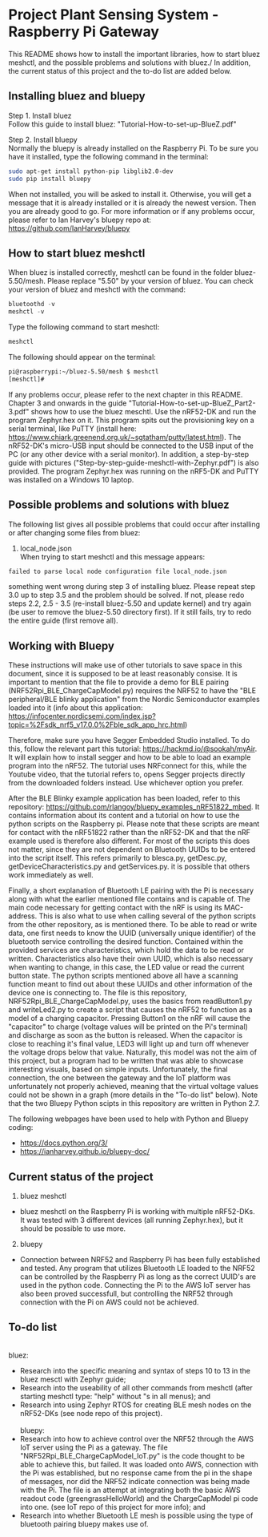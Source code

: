 # Project Plant Sensing System - Raspberry Pi Gateway
This README shows how to install the important libraries, how to start bluez meshctl, and the possible problems and solutions with bluez./
In addition, the current status of this project and the to-do list are added below.

## Installing bluez and bluepy
Step 1. Install bluez\
Follow this guide to install bluez: "Tutorial-How-to-set-up-BlueZ.pdf"

Step 2. Install bluepy\
Normally the bluepy is already installed on the Raspberry Pi.
To be sure you have it installed, type the following command in the terminal:
```bash
sudo apt-get install python-pip libglib2.0-dev
sudo pip install bluepy
```
When not installed, you will be asked to install it. Otherwise, you will get a message that it is already installed or it is already the newest version. Then you are already good to go.
For more information or if any problems occur, please refer to Ian Harvey's bluepy repo at: https://github.com/IanHarvey/bluepy

## How to start bluez meshctl
When bluez is installed correctly, meshctl can be found in the folder bluez-5.50/mesh. Please replace "5.50" by your version of bluez.
You can check your version of bluez and meshctl with the command:
```python
bluetoothd -v
meshctl -v
```

Type the following command to start meshctl:
```python
meshctl
```

The following should appear on the terminal:
```bash
pi@raspberrypi:~/bluez-5.50/mesh $ meshctl
[meshctl]# 
```
If any problems occur, please refer to the next chapter in this README.
Chapter 3 and onwards in the guide "Tutorial-How-to-set-up-BlueZ_Part2-3.pdf" shows how to use the bluez meschtl. Use the nRF52-DK and run the program Zephyr.hex on it. This program spits out the provisioning key on a serial terminal, like PuTTY (install here: https://www.chiark.greenend.org.uk/~sgtatham/putty/latest.html). The nRF52-DK's micro-USB input should be connected to the USB input of the PC (or any other device with a serial monitor).
In addition, a step-by-step guide with pictures ("Step-by-step-guide-meshctl-with-Zephyr.pdf") is also provided. The program Zephyr.hex was running on the nRF5-DK and PuTTY was installed on a Windows 10 laptop.

## Possible problems and solutions with bluez
The following list gives all possible problems that could occur after installing or after changing some files from bluez:

1. local_node.json\
When trying to start meshctl and this message appears:
```bash
failed to parse local node configuration file local_node.json
```
something went wrong during step 3 of installing bluez. Please repeat step 3.0 up to step 3.5 and the problem should be solved. If not, please redo steps 2.2, 2.5 - 3.5 (re-install bluez-5.50 and update kernel) and try again (be user to remove the bluez-5.50 directory first). If it still fails, try to redo the entire guide (first remove all).

## Working with Bluepy
These instructions will make use of other tutorials to save space in this document, since it is supposed to be at least reasonably consise. It is important to mention that the file to provide a demo for BLE pairing (NRF52Rpi_BLE_ChargeCapModel.py) requires the NRF52 to have the "BLE peripheral/BLE blinky application" from the Nordic Semiconductor examples loaded into it (info about this application: https://infocenter.nordicsemi.com/index.jsp?topic=%2Fsdk_nrf5_v17.0.0%2Fble_sdk_app_hrc.html)

Therefore, make sure you have Segger Embedded Studio installed. To do this, follow the relevant part this tutorial: https://hackmd.io/@sookah/myAir. It will explain how to install segger and how to be able to load an example program into the nRF52. The tutorial uses NRFconnect for this, while the Youtube video, that the tutorial refers to, opens Segger projects directly from the downloaded folders instead. Use whichever option you prefer.

After the BLE Blinky example application has been loaded, refer to this repository: https://github.com/rlangoy/bluepy_examples_nRF51822_mbed. It contains information about its content and a tutorial on how to use the python scripts on the Raspberry pi. Please note that these scripts are meant for contact with the nRF51822 rather than the nRF52-DK and that the nRF example used is therefore also different. For most of the scripts this does not matter, since they are not dependent on Bluetooth UUIDs to be entered into the script itself. This refers primarily to blesca.py, getDesc.py, getDeviceCharacteristics.py and getServices.py. it is possible that others work immediately as well.

Finally, a short explanation of Bluetooth LE pairing with the Pi is necessary along with what the earlier mentioned file contains and is capable of. The main code necessary for getting contact with the nRF is using its MAC-address. This is also what to use when calling several of the python scripts from the other repository, as is mentioned there. To be able to read or write data, one first needs to know the UUID (universally unique identifier) of the bluetooth service controlling the desired function. Contained within the provided services are characteristics, which hold the data to be read or written. Characteristics also have their own UUID, which is also necessary when wanting to change, in this case, the LED value or read the current button state. The python scripts mentioned above all have a scanning function meant to find out about these UUIDs and other information of the device one is connecting to. 
The file is this repository, NRF52Rpi_BLE_ChargeCapModel.py, uses the basics from readButton1.py and writeLed2.py to create a script that causes the nRF52 to function as a model of a charging capacitor. Pressing Button1 on the nRF will cause the "capacitor" to charge (voltage values will be printed on the Pi's terminal) and discharge as soon as the button is released. When the capacitor is close to reaching it's final value, LED3 will light up and turn off whenever the voltage drops below that value. Naturally, this model was not the aim of this project, but a program had to be written that was able to showcase interesting visuals, based on simple inputs. Unfortunately, the final connection, the one between the gateway and the IoT platform was unfortunately not properly achieved, meaning that the virtual voltage values could not be shown in a graph (more details in the "To-do list" below). Note that the two Bluepy Python scipts in this repository are written in Python 2.7.

The following webpages have been used to help with Python and Bluepy coding:
- https://docs.python.org/3/
- https://ianharvey.github.io/bluepy-doc/


## Current status of the project
1. bluez meshctl
- bluez meshctl on the Raspberry Pi is working with multiple nRF52-DKs. It was tested with 3 different devices (all running Zephyr.hex), but it should be possible to use more.

2. bluepy
- Connection between NRF52 and Raspberry Pi has been fully established and tested. Any program that utilizes Bluetooth LE loaded to the NRF52 can be controlled by the Raspberry Pi as long as the correct UUID's are used in the python code. Connecting the Pi to the AWS IoT server has also been proved successfull, but controlling the NRF52 through connection with the Pi on AWS could not be achieved.  

## To-do list
\
bluez:
- Research into the specific meaning and syntax of steps 10 to 13 in the bluez mesctl with Zephyr guide;
- Research into the useability of all other commands from meshctl (after starting meshctl type: "help" without "s in all menus); and
- Research into using Zephyr RTOS for creating BLE mesh nodes on the nRF52-DKs (see node repo of this project).\
\
bluepy:
- Research into how to achieve control over the NRF52 through the AWS IoT server using the Pi as a gateway. The file "NRF52Rpi_BLE_ChargeCapModel_IoT.py" is the code thought to be able to achieve this, but failed. It was loaded onto AWS, connection with the Pi was established, but no response came from the pi in the shape of messages, nor did the NRF52 indicate connection was being made with the Pi. The file is an attempt at integrating both the basic AWS readout code (greengrassHelloWorld) and the ChargeCapModel pi code into one. (see IoT repo of this project for more info); and
- Research into whether Bluetooth LE mesh is possible using the type of bluetooth pairing bluepy makes use of.
